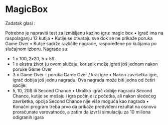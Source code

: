 # MagicBox


Zadatak glasi :

Potrebno je napraviti test za izmišljenu kazino igru: magic box
• Igrač ima na raspolaganju 12 kutija
• Kutije se otvaraju sve dok se ne prikaže poruka Game Over
• Kutije sadrže različite nagrade, raspoređene po kutijama po slučajnom izboru. Nagrade su:
- 1 x 100$, 2 x 20$, 5 x 5$
- 1 x ekstra život (u ovom slučaju, korisnik može igrati još jednom nakon poruke Game Over
- 3 x Game Over - poruka Game Over / kraj igre
• Nakon završetka igre, igrač dobija još jednu nagradu. Ova nagrada može biti jedna od četiri opcije:
- 5$, 10$, 20$ ili Second Chance
• Ukoliko igrač dobije nagradu Second Chance, kutije se mešaju i igra počinje iz početka, ali nakon
sledećeg završetka, opcija Second Chance nije više moguća kao nagrada
• Konačni program treba prvo da prikaže predviđeni rezultat na osnovu proračunate verovatnoće, a
zatim da izvrši simulaciju za 10 miliona odigranih igara
